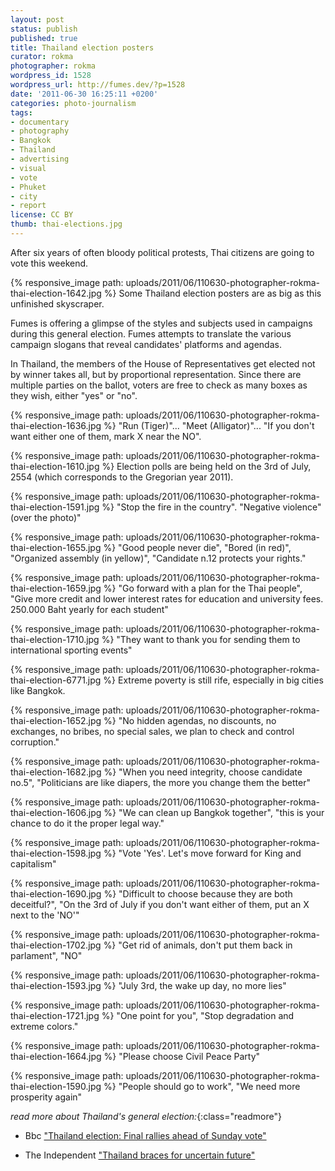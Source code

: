 ```yaml
---
layout: post
status: publish
published: true
title: Thailand election posters
curator: rokma
photographer: rokma
wordpress_id: 1528
wordpress_url: http://fumes.dev/?p=1528
date: '2011-06-30 16:25:11 +0200'
categories: photo-journalism
tags:
- documentary
- photography
- Bangkok
- Thailand
- advertising
- visual
- vote
- Phuket
- city
- report
license: CC BY
thumb: thai-elections.jpg
---
```


After six years of often bloody political protests, Thai citizens are going to vote this weekend. 

{% responsive_image path: uploads/2011/06/110630-photographer-rokma-thai-election-1642.jpg %}
Some Thailand election posters are as big as this unfinished skyscraper.

Fumes is offering a glimpse of the styles and subjects used in campaigns during this general election. Fumes attempts to translate the various campaign slogans that reveal candidates' platforms and agendas.

In Thailand, the members of the House of Representatives get elected not by winner takes all, but by proportional representation. Since there are multiple parties on the ballot, voters are free to check as many boxes as they wish, either "yes" or "no". 



{% responsive_image path: uploads/2011/06/110630-photographer-rokma-thai-election-1636.jpg %}
"Run (Tiger)"... "Meet (Alligator)"... "If you don't want either one of them, mark X near the NO". 

{% responsive_image path: uploads/2011/06/110630-photographer-rokma-thai-election-1610.jpg %}
Election polls are being held on the 3rd of July, 2554 (which corresponds to the Gregorian year 2011).

{% responsive_image path: uploads/2011/06/110630-photographer-rokma-thai-election-1591.jpg %}
"Stop the fire in the country". "Negative violence" (over the photo)"

{% responsive_image path: uploads/2011/06/110630-photographer-rokma-thai-election-1655.jpg %}
"Good people never die", "Bored (in red)", "Organized assembly (in yellow)", "Candidate n.12 protects your rights."

{% responsive_image path: uploads/2011/06/110630-photographer-rokma-thai-election-1659.jpg %}
"Go forward with a plan for the Thai people", "Give more credit and lower interest rates for education and university fees. 250.000 Baht yearly for each student"

{% responsive_image path: uploads/2011/06/110630-photographer-rokma-thai-election-1710.jpg %}
"They want to thank you for sending them to international sporting events"

{% responsive_image path: uploads/2011/06/110630-photographer-rokma-thai-election-6771.jpg %}
Extreme poverty is still rife, especially in big cities like Bangkok.

{% responsive_image path: uploads/2011/06/110630-photographer-rokma-thai-election-1652.jpg %}
"No hidden agendas, no discounts, no exchanges, no bribes, no special sales, we plan to check and control corruption."

{% responsive_image path: uploads/2011/06/110630-photographer-rokma-thai-election-1682.jpg %}
"When you need integrity, choose candidate no.5", "Politicians are like diapers, the more you change them the better"

{% responsive_image path: uploads/2011/06/110630-photographer-rokma-thai-election-1606.jpg %}
"We can clean up Bangkok together", "this is your chance to do it the proper legal way."

{% responsive_image path: uploads/2011/06/110630-photographer-rokma-thai-election-1598.jpg %}
"Vote &#39;Yes&#39;. Let's move forward for King and capitalism"

{% responsive_image path: uploads/2011/06/110630-photographer-rokma-thai-election-1690.jpg %}
"Difficult to choose because they are both deceitful?", "On the 3rd of July if you don't want either of them, put an X next to the &#39;NO&#39;"

{% responsive_image path: uploads/2011/06/110630-photographer-rokma-thai-election-1702.jpg %}
"Get rid of animals, don't put them back in parlament", "NO"

{% responsive_image path: uploads/2011/06/110630-photographer-rokma-thai-election-1593.jpg %}
"July 3rd, the wake up day, no more lies"

{% responsive_image path: uploads/2011/06/110630-photographer-rokma-thai-election-1721.jpg %}
"One point for you", "Stop degradation and extreme colors."

{% responsive_image path: uploads/2011/06/110630-photographer-rokma-thai-election-1664.jpg %}
"Please choose Civil Peace Party"

{% responsive_image path: uploads/2011/06/110630-photographer-rokma-thai-election-1590.jpg %}
"People should go to work", "We need more prosperity again"




_read more about Thailand's general election:_{:class="readmore"}

- Bbc <a href="http://www.bbc.co.uk/news/world-asia-pacific-14000629" target="_blank">"Thailand election: Final rallies ahead of Sunday vote"</a>

- The Independent <a href="http://www.independent.co.uk/news/world/asia/thailand-braces-for-uncertain-future-2306067.html" target="_blank">"Thailand braces for uncertain future"</a> 
